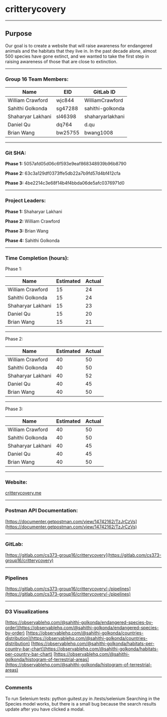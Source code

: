 # critterycovery
---
## Purpose
Our goal is to create a website that will raise awareness for endangered animals and the habitats that they live in. In the past decade alone, almost 500 species have gone extinct, and we wanted to take the first step in raising awareness of those that are close to extinction. 

---
### Group 16 Team Members: 
Name | EID | GitLab ID
--------- | --------- | ---------
William Crawford | wjc844 |  WilliamCrawford
Sahithi Golkonda | sg47288 | sahithi-golkonda
Shaharyar Lakhani |sl46398 |shaharyarlakhani
Daniel Qu | dq764 | d.qu
Brian Wang |bw25755 |bwang1008

---

### Git SHA: 
**Phase 1:**
5057afd05d06c6f593e9eaf868348939b96b8790

**Phase 2:**
63c3a129df0373ffe5db22a7b9fd57d4bf412cfa

**Phase 3:**
4be2214c3e68f14b4f4bbda06de5afc0376971d0

---

### Project Leaders: 
**Phase 1:**
Shaharyar Lakhani

**Phase 2:**
William Crawford

**Phase 3:**
Brian Wang

**Phase 4:**
Sahithi Golkonda

---

### Time Completion (hours):
Phase 1:

Name | Estimated | Actual
--------- | --------- | ---------
William Crawford | 15 | 24
Sahithi Golkonda | 15 | 24
Shaharyar Lakhani | 15 | 23
Daniel Qu | 15 | 20
Brian Wang | 15 | 21

--- 
Phase 2: 

Name | Estimated | Actual
--------- | --------- | ---------
William Crawford | 40 | 50
Sahithi Golkonda | 40 | 50
Shaharyar Lakhani | 40 | 52
Daniel Qu | 40 | 45
Brian Wang | 40 | 50

---
Phase 3: 

Name | Estimated | Actual
--------- | --------- | ---------
William Crawford | 40 | 50
Sahithi Golkonda | 40 | 50
Shaharyar Lakhani | 40 | 45
Daniel Qu | 40 | 45
Brian Wang | 40 | 50

---

### Website: 
[critterycovery.me](https://critterycovery.me)

---

### Postman API Documentation:
[https://documenter.getpostman.com/view/14742162/TzJrCzVs](https://documenter.getpostman.com/view/14742162/TzJrCzVs)

---

### GitLab: 
[https://gitlab.com/cs373-group16/critterycovery](https://gitlab.com/cs373-group16/critterycovery)

---

### Pipelines 

[https://gitlab.com/cs373-group16/critterycovery/-/pipelines](https://gitlab.com/cs373-group16/critterycovery/-/pipelines)

---

### D3 Visualizations 

[https://observablehq.com/@sahithi-golkonda/endangered-species-by-order](https://observablehq.com/@sahithi-golkonda/endangered-species-by-order)
[https://observablehq.com/@sahithi-golkonda/countries-distribution](https://observablehq.com/@sahithi-golkonda/countries-distribution)
[https://observablehq.com/@sahithi-golkonda/habitats-per-country-bar-chart](https://observablehq.com/@sahithi-golkonda/habitats-per-country-bar-chart)
[https://observablehq.com/@sahithi-golkonda/histogram-of-terrestrial-areas](https://observablehq.com/@sahithi-golkonda/histogram-of-terrestrial-areas)

---
### Comments 
To run Selenium tests: python guitest.py in /tests/selenium
Searching in the Species model works, but there is a small bug because the search results update after you have clicked a modal. 
